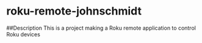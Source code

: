 ﻿# roku-remote-johnschmidt

##Description
This is a project making a Roku remote application to control Roku devices
